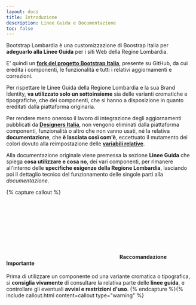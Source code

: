 ```yaml
---
layout: docs
title: Introduzione
description: Linee Guida e Documentazione
toc: false
---
```


Bootstrap Lombardia è una customizzazione di Boostrap Italia per **adeguarlo alla Linee Guida** per i siti Web della Regine Lombardia.

E' quindi un **[fork del progetto Bootstrap Italia](https://github.com/italia/bootstrap-italia/network/members)**, presente su GitHub, da cui eredita i componenti, le funzionalità e tutti i relativi aggiornamenti e correzioni.

Per rispettare le Linee Guida della Regione Lombardia e la sua Brand Identity, **va utilizzato solo un sottoinsieme** sia delle varianti cromatiche e tipografiche, che dei componenti, che si hanno a disposizione in quanto ereditati dalla piattaforma originaria.

Per rendere meno oneroso il lavoro di integrazione degli aggiornamenti pubblicati da **[Designers Italia](https://developers.italia.it/it/designers/)**, non vengono eliminati dalla piattaforma componenti, funzionalità o altro che non vanno usati, né la relativa **documentazione**, che **è lasciata così com'è**, eccettuato il mutamento dei colori dovuto alla reimpostazione delle **[variabili relative](https://github.com/RegioneLombardia/bootstrap-lombardia/blob/master/src/scss/custom-lombardia/colors_vars.scss)**.

Alla documentazione originale viene premessa la sezione **Linee Guida** che spiega **cosa utilizzare e cosa no**, dei vari componenti, per rimanere all'interno delle **specifiche esigenze della Regione Lombardia**, lasciando poi il dettaglio tecnico del funzionamento delle singole parti alla *documentazione*.

{% capture callout %}
####  <svg class="icon icon-warning icon-lg"><use xlink:href="{{ site.baseurl }}/dist/svg/sprite.svg#it-warning-circle"></use></svg> Raccomandazione Importante
Prima di utilizzare un componente od una variante cromatica o tipografica, si **consiglia vivamente** di consultare la relativa parte delle **linee guida**, e controllare gli eventuali **avvisi e restrizioni d'uso**.
{% endcapture %}{% include callout.html content=callout type="warning" %}
